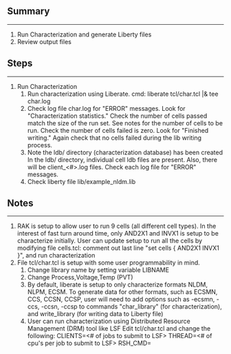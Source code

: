 
##  Summary
----------------------------------------
1. Run Characterization and generate Liberty files
2. Review output files

##  Steps
----------------------------------------
1. Run Characterization
     1. Run characterization using Liberate.  cmd:
         liberate tcl/char.tcl |& tee char.log
     2. Check log file char.log for "ERROR" messages.
        Look for "Characterization statistics." Check the number of cells passed match the size of the run
        set. See notes for the number of cells to be run.
        Check the number of cells failed is zero.
        Look for "Finished writing." Again check that no cells failed during the lib writing process.
     3. Note the ldb/ directory (characterization database) has been created
        In the ldb/ directory, individual cell ldb files are present. Also, there will be client_<#>.log files.
        Check each log file for "ERROR" messages.
     4. Check liberty file lib/example_nldm.lib


##  Notes
----------------------------------------
1. RAK is setup to allow user to run 9 cells (all different cell types).
   In the interest of fast turn around time, only AND2X1 and INVX1 is setup to be characterize initially.
   User can update setup to run all the cells by modifying file cells.tcl:
       comment out last line "set cells { AND2X1 INVX1 }", and run characterization
2. File tcl/char.tcl is setup with some user programmability in mind.
   1. Change library name by setting variable LIBNAME
   2. Change Process,Voltage,Temp (PVT)
   3. By default, liberate is setup to only characterize formats NLDM, NLPM, ECSM. 
      To generate data for other formats, such as ECSMN, CCS, CCSN, CCSP, 
      user will need to add options such as -ecsmn, -ccs, -ccsn, -ccsp 
      to commands "char_library" (for characterization),
      and write_library (for writing data to Liberty file)
   4. User can run characterization using Distributed Resource Management (DRM) tool like LSF
      Edit tcl/char.tcl and change the following:
          CLIENTS=<# of jobs to submit to LSF>
          THREAD=<# of cpu's per job to submit to LSF>
          RSH_CMD=<LSF command>

